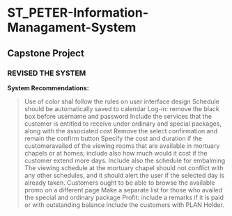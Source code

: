 # ST_PETER-Information-Managament-System
## Capstone Project
### REVISED THE SYSTEM

**System Recommendations:**
  > Use of color shal follow the rules on user interface design
  > Schedule should be automatically saved to calendar
  > Log-in: remove the black box before username and password
  > Include the services that the customer is entitled to receive under ordinary and special packages, along with the associated cost
  > Remove the select confirmation and remain the confirm button
  > Specify the cost and duration if the customeravailed of the viewing rooms that are available in mortuary chapels or at homes; include also
      how much would it cost if the customer extend more days.
  > Include also the schedule for embalming
  > The viewing schedule at the mortuary chapel should not conflict with any other schedules, and it should alert the user if the selected day is already taken.
  > Customers ought to be able to browse the available promo on a different page
  > Make a separate list for those who availed the special and ordinary package
  > Profit: include a remarks if it is paid or with outstanding balance
  > Include the customers with PLAN Holder.
